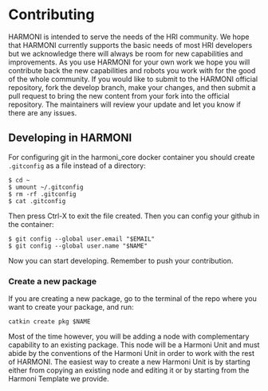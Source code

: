 # Contributing

HARMONI is intended to serve the needs of the HRI community. We hope that HARMONI currently supports the basic needs of most HRI developers but we acknowledge there will always be room for new capabilities and improvements. As you use HARMONI for your own work we hope you will contribute back the new capabilities and robots you work with for the good of the whole community.
If you would like to submit to the HARMONI official repository, fork the develop branch, make your changes, and then submit a pull request to bring the new content from your fork into the official repository. The maintainers will review your update and let you know if there are any issues.

## Developing in HARMONI
For configuring git in the harmoni_core docker container you should create `.gitconfig` as a file instead of a directory:
~~~
$ cd ~
$ umount ~/.gitconfig
$ rm -rf .gitconfig
$ cat .gitconfig
~~~
Then press Ctrl-X to exit the file created. Then you can config your github in the container:
~~~
$ git config --global user.email "$EMAIL"
$ git config --global user.name "$NAME"
~~~
Now you can start developing.
Remember to push your contribution.

### Create a new package
If you are creating a new package, go to the terminal of the repo where you want to create your package, and run:
~~~
catkin create pkg $NAME
~~~

Most of the time however, you will be adding a node with complementary capability to an existing package. This node will be a Harmoni Unit and must abide by the conventions of the Harmoni Unit in order to work with the rest of HARMONI. The easiest way to create a new Harmoni Unit is by starting either from copying an existing node and editing it or by starting from the Harmoni Template we provide.
